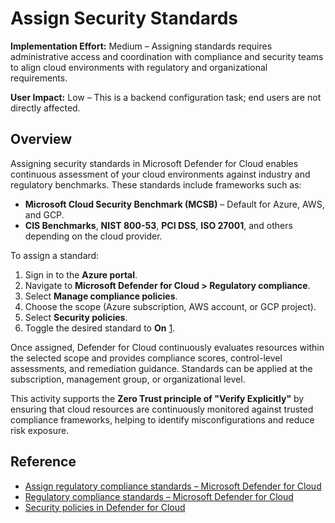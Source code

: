 # Assign Security Standards

**Implementation Effort:** Medium – Assigning standards requires administrative access and coordination with compliance and security teams to align cloud environments with regulatory and organizational requirements.

**User Impact:** Low – This is a backend configuration task; end users are not directly affected.

## Overview

Assigning security standards in Microsoft Defender for Cloud enables continuous assessment of your cloud environments against industry and regulatory benchmarks. These standards include frameworks such as:

- **Microsoft Cloud Security Benchmark (MCSB)** – Default for Azure, AWS, and GCP.
- **CIS Benchmarks**, **NIST 800-53**, **PCI DSS**, **ISO 27001**, and others depending on the cloud provider.

To assign a standard:

1. Sign in to the **Azure portal**.
2. Navigate to **Microsoft Defender for Cloud > Regulatory compliance**.
3. Select **Manage compliance policies**.
4. Choose the scope (Azure subscription, AWS account, or GCP project).
5. Select **Security policies**.
6. Toggle the desired standard to **On** [1](https://learn.microsoft.com/en-us/azure/defender-for-cloud/update-regulatory-compliance-packages).

Once assigned, Defender for Cloud continuously evaluates resources within the selected scope and provides compliance scores, control-level assessments, and remediation guidance. Standards can be applied at the subscription, management group, or organizational level.

This activity supports the **Zero Trust principle of "Verify Explicitly"** by ensuring that cloud resources are continuously monitored against trusted compliance frameworks, helping to identify misconfigurations and reduce risk exposure.

## Reference

- [Assign regulatory compliance standards – Microsoft Defender for Cloud](https://learn.microsoft.com/en-us/azure/defender-for-cloud/update-regulatory-compliance-packages)
- [Regulatory compliance standards – Microsoft Defender for Cloud](https://learn.microsoft.com/en-us/azure/defender-for-cloud/concept-regulatory-compliance-standards)
- [Security policies in Defender for Cloud](https://learn.microsoft.com/en-us/azure/defender-for-cloud/security-policy-concept)

